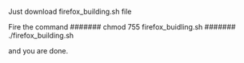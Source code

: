 Just download firefox_building.sh file

Fire the command
####### chmod 755 firefox_buidling.sh
####### ./firefox_building.sh

and you are done.
